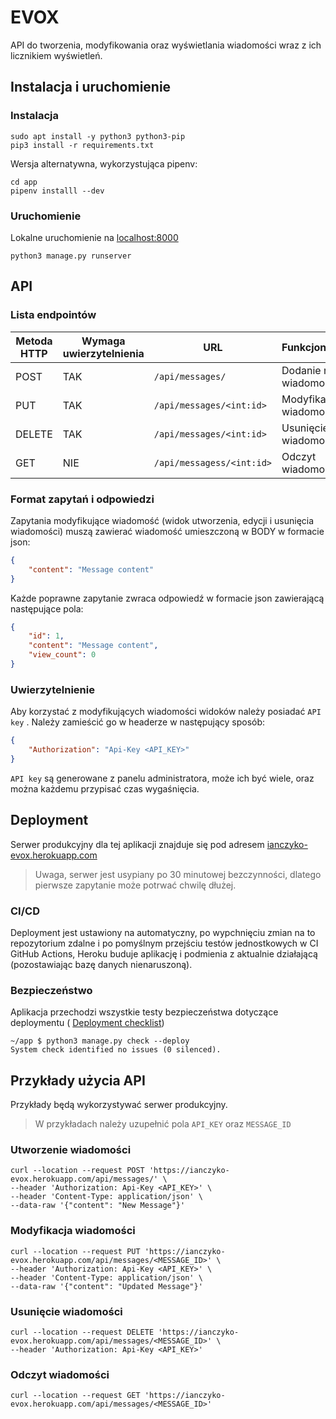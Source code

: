 # EVOX

API do tworzenia, modyfikowania oraz wyświetlania wiadomości wraz z ich licznikiem wyświetleń.

## Instalacja i uruchomienie

### Instalacja

 

``` shell
sudo apt install -y python3 python3-pip
pip3 install -r requirements.txt
```

Wersja alternatywna, wykorzystująca pipenv:

``` shell
cd app
pipenv installl --dev
```

### Uruchomienie

Lokalne uruchomienie na [localhost:8000](http://localhost:8000/)

``` shell
python3 manage.py runserver
```

## API

### Lista endpointów

| Metoda HTTP   | Wymaga uwierzytelnienia   | URL                       | Funkcjonalność            |
| ------------- | -------------             | -------------             | -------------             |
| POST          | TAK                       | `/api/messages/`          | Dodanie nowej wiadomości  |
| PUT           | TAK                       | `/api/messages/<int:id>`  | Modyfikacja wiadomości    |
| DELETE        | TAK                       | `/api/messages/<int:id>`  | Usunięcie wiadomości      |
| GET           | NIE                       | `/api/messagess/<int:id>` | Odczyt wiadomości         |

### Format zapytań i odpowiedzi

Zapytania modyfikujące wiadomość (widok utworzenia, edycji i usunięcia wiadomości) muszą zawierać wiadomość umieszczoną w BODY w formacie json: 

``` json
{
    "content": "Message content"
}
```

Każde poprawne zapytanie zwraca odpowiedź w formacie json zawierającą następujące pola:

``` json
{
    "id": 1,
    "content": "Message content",
    "view_count": 0
}
```

### Uwierzytelnienie

Aby korzystać z modyfikujących wiadomości widoków należy posiadać `API key` . Należy zamieścić go w headerze w następujący sposób:

``` json
{
    "Authorization": "Api-Key <API_KEY>"
}
```

`API key` są generowane z panelu administratora, może ich być wiele, oraz można każdemu przypisać czas wygaśnięcia.

## Deployment

Serwer produkcyjny dla tej aplikacji znajduje się pod adresem [ianczyko-evox.herokuapp.com](https://ianczyko-evox.herokuapp.com/ )

> Uwaga, serwer jest usypiany po 30 minutowej bezczynności, dlatego pierwsze zapytanie może potrwać chwilę dłużej.

### CI/CD

Deployment jest ustawiony na automatyczny, po wypchnięciu zmian na to repozytorium zdalne i po pomyślnym przejściu testów jednostkowych w CI GitHub Actions, Heroku buduje aplikację i podmienia z aktualnie działającą (pozostawiając bazę danych nienaruszoną).

### Bezpieczeństwo

Aplikacja przechodzi wszystkie testy bezpieczeństwa dotyczące deploymentu ( [Deployment checklist](https://docs.djangoproject.com/en/3.2/howto/deployment/checklist/ ))

``` shell
~/app $ python3 manage.py check --deploy
System check identified no issues (0 silenced).
```

## Przykłady użycia API

Przykłady będą wykorzystywać serwer produkcyjny.
> W przykładach należy uzupełnić pola `API_KEY` oraz `MESSAGE_ID`

### Utworzenie wiadomości

``` shell
curl --location --request POST 'https://ianczyko-evox.herokuapp.com/api/messages/' \
--header 'Authorization: Api-Key <API_KEY>' \
--header 'Content-Type: application/json' \
--data-raw '{"content": "New Message"}'
```

### Modyfikacja wiadomości

``` shell
curl --location --request PUT 'https://ianczyko-evox.herokuapp.com/api/messages/<MESSAGE_ID>' \
--header 'Authorization: Api-Key <API_KEY>' \
--header 'Content-Type: application/json' \
--data-raw '{"content": "Updated Message"}'
```

### Usunięcie wiadomości

``` shell
curl --location --request DELETE 'https://ianczyko-evox.herokuapp.com/api/messages/<MESSAGE_ID>' \
--header 'Authorization: Api-Key <API_KEY>'
```

### Odczyt wiadomości

```shell
curl --location --request GET 'https://ianczyko-evox.herokuapp.com/api/messages/<MESSAGE_ID>'
```
